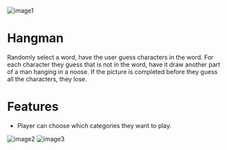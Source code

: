 ![image1](https://img001.prntscr.com/file/img001/4ILJjdaHR92-KeAqq0omiQ.png)
# Hangman
Randomly select a word, have the user guess characters in the word. For each character they guess that is not in the word, have it draw another part of a man hanging in a noose. If the picture is completed before they guess all the characters, they lose.
# Features
  - Player can choose which categories they want to play.


![image2](https://img001.prntscr.com/file/img001/8YJHSEHyRRuc9aPnDhVXKg.png)
![image3](https://img001.prntscr.com/file/img001/Em1Che-WRdaveOFXyXnZHg.png)
